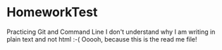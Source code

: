 # HomeworkTest
Practicing Git and Command Line
I don't understand why I am writing in plain text and not html :-( Ooooh, because this is the read me file!

